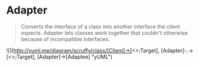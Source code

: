 # Adapter

> Converts the interface of a class into another interface the client expects. Adapter lets classes work together that couldn't otherwise because of incompatible interfaces.

![](http://yuml.me/diagram/scruffy/class/[Client]->[<<interface>>;Target], [Adapter]-.->[<<interface>>;Target], [Adapter]->[Adaptee] "yUML") 
